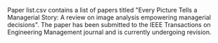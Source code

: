 Paper list.csv contains a list of papers titled "Every Picture Tells a Managerial Story: A review on image analysis empowering managerial decisions".
The paper has been submitted to the IEEE Transactions on Engineering Management journal and is currently undergoing revision.
